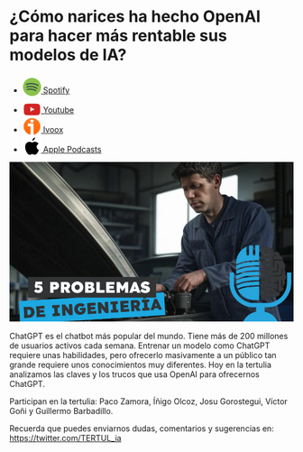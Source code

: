 # ¿Cómo narices ha hecho OpenAI para hacer más rentable sus modelos de IA?

- [<img src="../../res/spotify-icon-256.webp" alt="spotify_logo" width="32" style="position: relative; top: 5px;"> Spotify](https://open.spotify.com/episode/108e5xoGC5X6IoTmxTC3oF?si=nC-JIHWvRu6WFRPwHB61GA)
- [<img src="../../res/youtube-icon-256.png" alt="youtube_logo" width="32" style="position: relative; top: 10px;"> Youtube](https://youtu.be/Y4iJRBeQfi4)
- [<img src="../../res/ivoox-icon-256.webp" alt="ivoox_logo" width="32" style="position: relative; top: 5px;"> Ivoox](https://go.ivoox.com/rf/137440155)
- [<img src="../../res/apple-icon-256.webp" alt="apple_logo" width="32" style="position: relative; top: 5px;"> Apple Podcasts](https://podcasts.apple.com/us/podcast/c%C3%B3mo-narices-ha-hecho-openai-para-hacer-m%C3%A1s-rentable/id1669083682?i=1000682553617)

![](res/2025-01-03-16-49-50.png)

ChatGPT es el chatbot más popular del mundo. Tiene más de 200 millones de usuarios activos cada semana. 
Entrenar un modelo como ChatGPT requiere unas habilidades, pero ofrecerlo masivamente a un público tan grande requiere unos conocimientos muy diferentes. Hoy en la tertulia analizamos las claves y los trucos que usa OpenAI para ofrecernos ChatGPT.

Participan en la tertulia: Paco Zamora, Íñigo Olcoz, Josu Gorostegui, Víctor Goñi y Guillermo Barbadillo.

Recuerda que puedes enviarnos dudas, comentarios y sugerencias en: <https://twitter.com/TERTUL_ia>